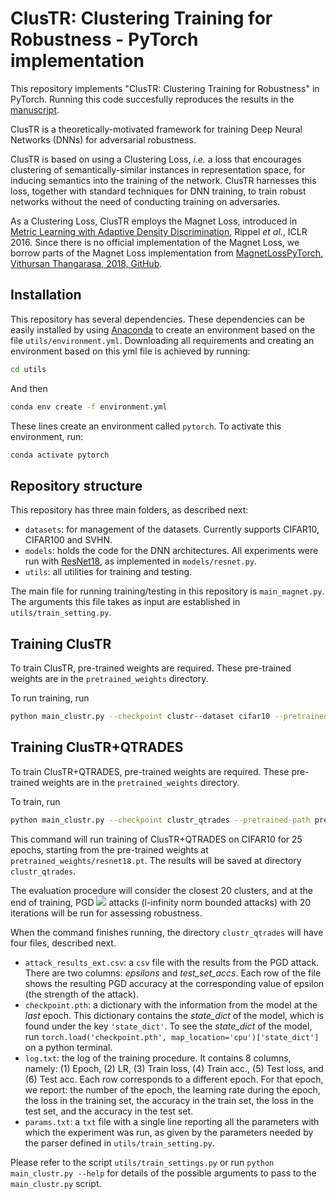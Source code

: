# ClusTR: Clustering Training for Robustness - PyTorch implementation
This repository implements "ClusTR: Clustering Training for Robustness" in PyTorch. Running this code succesfully reproduces the results in the [manuscript](https://arxiv.org/abs/2006.07682).

ClusTR is a theoretically-motivated framework for training Deep Neural Networks (DNNs) for adversarial robustness.

ClusTR is based on using a Clustering Loss, _i.e._ a loss that encourages clustering of semantically-similar instances in representation space, for inducing semantics into the training of the network. ClusTR harnesses this loss, together with standard techniques for DNN training, to train robust networks without the need of conducting training on adversaries.

As a Clustering Loss, ClusTR employs the Magnet Loss, introduced in [Metric Learning with Adaptive Density Discrimination](https://research.fb.com/wp-content/uploads/2016/05/metric-learning-with-adaptive-density-discrimination.pdf?), Rippel _et al._, ICLR 2016. Since there is no official implementation of the Magnet Loss, we borrow parts of the Magnet Loss implementation from [MagnetLossPyTorch, Vithursan Thangarasa, 2018, GitHub](https://github.com/vithursant/MagnetLoss-PyTorch).

## Installation

This repository has several dependencies. These dependencies can be easily installed by using [Anaconda](https://docs.anaconda.com/anaconda/install/) to create an environment based on the file `utils/environment.yml`. Downloading all requirements and creating an environment based on this yml file is achieved by running:

```bash
cd utils
```
And then
```bash
conda env create -f environment.yml
```
These lines create an environment called `pytorch`. To activate this environment, run:
```bash
conda activate pytorch
```

## Repository structure
This repository has three main folders, as described next:
* `datasets`: for management of the datasets. Currently supports CIFAR10, CIFAR100 and SVHN.
* `models`: holds the code for the DNN architectures. All experiments were run with [ResNet18](https://www.cv-foundation.org/openaccess/content_cvpr_2016/papers/He_Deep_Residual_Learning_CVPR_2016_paper.pdf), as implemented in `models/resnet.py`.
* `utils`: all utilities for training and testing.

The main file for running training/testing in this repository is `main_magnet.py`. The arguments this file takes as input are established in `utils/train_setting.py`.

## Training ClusTR
To train ClusTR, pre-trained weights are required. These pre-trained weights are in the `pretrained_weights` directory.

To run training, run

```bash
python main_clustr.py --checkpoint clustr--dataset cifar10 --pretrained-path pretrained_weights/resnet18.pt --epochs 30 --save-all
```

## Training ClusTR+QTRADES
To train ClusTR+QTRADES, pre-trained weights are required. These pre-trained weights are in the `pretrained_weights` directory.

To train, run

```bash
python main_clustr.py --checkpoint clustr_qtrades --pretrained-path pretrained_weights/resnet18.pt --epochs 25 --consistency-lambda 8
```

This command will run training of ClusTR+QTRADES on CIFAR10 for 25 epochs, starting from the pre-trained weights at `pretrained_weights/resnet18.pt`. The results will be saved at directory `clustr_qtrades`. 

The evaluation procedure will consider the closest 20 clusters, and at the end of training, PGD <img src="https://render.githubusercontent.com/render/math?math=\ell_\infty"> attacks (l-infinity norm bounded attacks) with 20 iterations will be run for assessing robustness. 

When the command finishes running, the directory `clustr_qtrades` will have four files, described next.
* `attack_results_ext.csv`: a `csv` file with the results from the PGD attack. There are two columns: _epsilons_ and _test_set_accs_. Each row of the file shows the resulting PGD accuracy at the corresponding value of epsilon (the strength of the attack).
* `checkpoint.pth`: a dictionary with the information from the model at the _last_ epoch. This dictionary contains the _state_dict_ of the model, which is found under the key `'state_dict'`. To see the _state_dict_ of the model, run `torch.load('checkpoint.pth', map_location='cpu')['state_dict']` on a python terminal.
* `log.txt`: the log of the training procedure. It contains 8 columns, namely: (1) Epoch, (2) LR, (3) Train loss, (4) Train acc., (5) Test loss, and (6) Test acc. Each row corresponds to a different epoch. For that epoch, we report: the number of the epoch, the learning rate during the epoch, the loss in the training set, the accuracy in the train set, the loss in the test set, and the accuracy in the test set.
* `params.txt`: a `txt` file with a single line reporting all the parameters with which the experiment was run, as given by the parameters needed by the parser defined in `utils/train_setting.py`.

Please refer to the script `utils/train_settings.py` or run `python main_clustr.py --help` for details of the possible arguments to pass to the `main_clustr.py` script.
